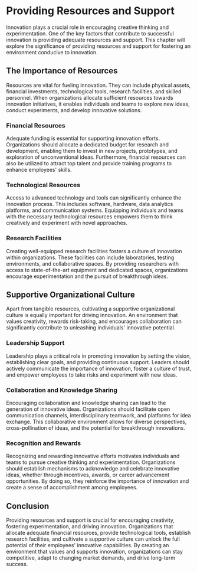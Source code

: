 Providing Resources and Support
========================================

Innovation plays a crucial role in encouraging creative thinking and experimentation. One of the key factors that contribute to successful innovation is providing adequate resources and support. This chapter will explore the significance of providing resources and support for fostering an environment conducive to innovation.

The Importance of Resources
---------------------------

Resources are vital for fueling innovation. They can include physical assets, financial investments, technological tools, research facilities, and skilled personnel. When organizations allocate sufficient resources towards innovation initiatives, it enables individuals and teams to explore new ideas, conduct experiments, and develop innovative solutions.

### Financial Resources

Adequate funding is essential for supporting innovation efforts. Organizations should allocate a dedicated budget for research and development, enabling them to invest in new projects, prototypes, and exploration of unconventional ideas. Furthermore, financial resources can also be utilized to attract top talent and provide training programs to enhance employees' skills.

### Technological Resources

Access to advanced technology and tools can significantly enhance the innovation process. This includes software, hardware, data analytics platforms, and communication systems. Equipping individuals and teams with the necessary technological resources empowers them to think creatively and experiment with novel approaches.

### Research Facilities

Creating well-equipped research facilities fosters a culture of innovation within organizations. These facilities can include laboratories, testing environments, and collaborative spaces. By providing researchers with access to state-of-the-art equipment and dedicated spaces, organizations encourage experimentation and the pursuit of breakthrough ideas.

Supportive Organizational Culture
---------------------------------

Apart from tangible resources, cultivating a supportive organizational culture is equally important for driving innovation. An environment that values creativity, rewards risk-taking, and encourages collaboration can significantly contribute to unleashing individuals' innovative potential.

### Leadership Support

Leadership plays a critical role in promoting innovation by setting the vision, establishing clear goals, and providing continuous support. Leaders should actively communicate the importance of innovation, foster a culture of trust, and empower employees to take risks and experiment with new ideas.

### Collaboration and Knowledge Sharing

Encouraging collaboration and knowledge sharing can lead to the generation of innovative ideas. Organizations should facilitate open communication channels, interdisciplinary teamwork, and platforms for idea exchange. This collaborative environment allows for diverse perspectives, cross-pollination of ideas, and the potential for breakthrough innovations.

### Recognition and Rewards

Recognizing and rewarding innovative efforts motivates individuals and teams to pursue creative thinking and experimentation. Organizations should establish mechanisms to acknowledge and celebrate innovative ideas, whether through incentives, awards, or career advancement opportunities. By doing so, they reinforce the importance of innovation and create a sense of accomplishment among employees.

Conclusion
----------

Providing resources and support is crucial for encouraging creativity, fostering experimentation, and driving innovation. Organizations that allocate adequate financial resources, provide technological tools, establish research facilities, and cultivate a supportive culture can unlock the full potential of their employees' innovative capabilities. By creating an environment that values and supports innovation, organizations can stay competitive, adapt to changing market demands, and drive long-term success.
